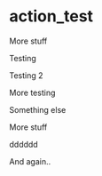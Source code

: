 # action_test


More stuff

Testing

Testing 2

More testing

Something else


More stuff


dddddd

And again..
